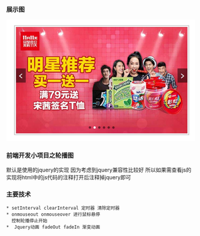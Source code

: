 ﻿### 展示图
![sliderImage](https://github.com/zhengkai7651/zheng.github.id/blob/master/jQuery-%E8%BD%AE%E6%92%AD%E5%9B%BE%E6%8F%92%E4%BB%B6/sample.jpg)

### 前端开发小项目之轮播图


默认是使用的jquery的实现
因为考虑到jquery兼容性比较好
所以如果需查看js的实现将html中的js代码的注释打开后注释掉jquery即可

### 主要技术
	* setInterval clearInterval 定时器 清除定时器
	* onmouseout onmouseover 进行鼠标悬停
 	  控制轮播停止开始
 	*  Jquery动画 fadeOut fadeIn 渐变动画